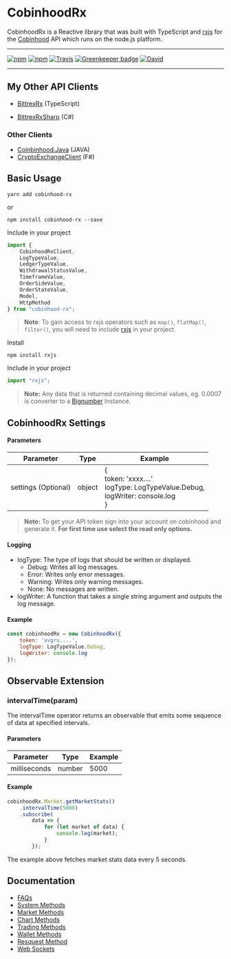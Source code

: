 # CobinhoodRx


CobinhoodRx is a Reactive library that was built with TypeScript and [rxjs](https://github.com/Reactive-Extensions/RxJS) for the [Cobinhood](https://cobinhood.com/) API which runs on the node.js platform.

---
[![npm](https://img.shields.io/npm/v/cobinhood-rx.svg)](https://www.npmjs.com/package/cobinhood-rx)
[![npm](https://img.shields.io/npm/dt/cobinhood-rx.svg)](https://www.npmjs.com/package/cobinhood-rx)
[![Travis](https://img.shields.io/travis/harry-sm/CobinhoodRx.svg)](https://github.com/harry-sm/CobinhoodRx)
[![Greenkeeper badge](https://badges.greenkeeper.io/harry-sm/CobinhoodRx.svg)](https://greenkeeper.io/)
[![David](https://img.shields.io/david/harry-sm/CobinhoodRx.svg)](https://david-dm.org/harry-sm/cobinhoodRx)

---



## My Other API Clients

- [BittrexRx](https://github.com/harry-sm/BittrexRx) (TypeScript)

- [BittrexRxSharp]( https://github.com/harry-sm/BittrexRxSharp) (C#)

### Other Clients
- [Coinbinhood.Java](https://github.com/jd-alexander/Coinbinhood.Java) (JAVA)
- [CryptoExchangeClient](https://github.com/NullVoxPopuli/CryptoExchangeClient) (F#)


## Basic Usage
`yarn add cobinhood-rx`

or

`npm install cobinhood-rx --save`

Include in your project
```js
import {
    CobinhoodRxClient,
    LogTypeValue,
    LedgerTypeValue,
	WithdrawalStatusValue,
	TimeframeValue,
	OrderSideValue,
	OrderStateValue,
    Model,
    HttpMethod
} from "cobinhood-rx";
```

> **Note**: To gain access to rxjs operators such as `map()`, `flatMap()`, `filter()`, you will need to include [rxjs](https://github.com/ReactiveX/RxJS) in your project.

Install

`npm install rxjs`

Include in your project

```js
import "rxjs";
```


> **Note:** Any data that is returned containing decimal values, eg. 0.0007 is converter to a [Bignumber](https://github.com/MikeMcl/bignumber.js) Instance.



## CobinhoodRx Settings

#### Parameters

| Parameter           | Type   | Example                                                      |
| ------------------- | ------ | ------------------------------------------------------------ |
| settings (Optional) | object | {<br />token: 'xxxx....'<br />logType: LogTypeValue.Debug,<br />logWriter: console.log<br />} |

> **Note:** To get your API token sign into your account on cobinhood and generate it. **For first time use select the read only options.**

#### Logging

- logType: The type of logs that should be written or displayed.
  - Debug: Writes all log messages.
  - Error: Writes only error messages.
  - Warning: Writes only warning messages.
  - None: No messages are written.
- logWriter: A function that takes a single string argument and outputs the log message.

#### Example

```js
const cobinhoodRx = new CobinhoodRx({
    token: 'xvgru....',
    logType: LogTypeValue.Debug,
    logWriter: console.log
});
```




## Observable Extension

### intervalTime(param)

The intervalTime operator returns an observable that emits some sequence of data at specified intervals.

#### Parameters

| Parameter    | Type   | Example |
| ------------ | ------ | ------- |
| milliseconds | number | 5000    |

#### Example

```js
cobinhoodRx.Market.getMarketStats()
    .intervalTime(5000)
    .subscribe(
        data => {
            for (let market of data) {
                console.log(market);
            }
        });
```

The example above fetches market stats data every 5 seconds.



## Documentation
- [FAQs](/docs/faqs.md)
- [System Methods](/docs/system-methods.md)
- [Market Methods](/docs/market-methods.md)
- [Chart Methods](/docs/chart-methods.md)
- [Trading Methods](/docs/trading-methods.md)
- [Wallet Methods](/docs/wallet-methods.md)
- [Resquest Method](/docs/request-method.md)
- [Web Sockets](/docs/websockets.md)
